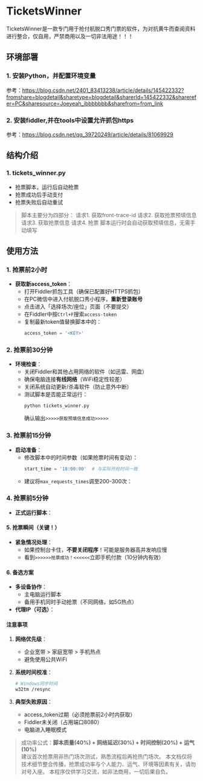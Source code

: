 # TicketsWinner

TicketsWinner是一款专门用于抢付航脱口秀门票的软件，为对抗黄牛而查阅资料进行整合，仅自用，严禁商用以及一切非法用途！！！

## 环境部署

### 1. 安装Python，并配置环境变量

参考：https://blog.csdn.net/2401_83413238/article/details/145422332?fromshare=blogdetail&sharetype=blogdetail&sharerId=145422332&sharerefer=PC&sharesource=Joeyeah_ibbbbbbb&sharefrom=from_link

### 2. 安装fiddler,并在tools中设置允许抓包https

参考：https://blog.csdn.net/qq_39720249/article/details/81069929

## 结构介绍

### 1. tickets_winner.py

- 抢票脚本，运行后自动抢票
- 抢票成功后手动支付
- 抢票失败后自动重试

> 脚本主要分为四部分：
> 请求1. 获取front-trace-id
> 请求2. 获取抢票预填信息
> 请求3. 获取抢票信息
> 请求4. 抢票
> 脚本运行时会自动获取预填信息，无需手动填写

## 使用方法

### 1. **抢票前2小时**

- **获取新access_token**：
    - 打开Fiddler抓包工具（确保已配置好HTTPS抓包）
    - 在PC微信中进入付航脱口秀小程序，**重新登录账号**
    - 点击进入「选择场次/座位」页面（不要提交）
    - 在Fiddler中按`Ctrl+F`搜索`access-token`
    - 复制最新token值替换脚本中的：
      ```python
      access_token = '<KEY>'
      ```

### 2. **抢票前30分钟**

- **环境检查**：
    - 关闭Fiddler和其他占用网络的软件（如迅雷、网盘）
    - 确保电脑连接**有线网络**（WiFi稳定性较差）
    - 关闭系统自动更新/杀毒软件（防止意外中断）
    - 测试脚本是否能正常运行：
      ```bash
      python tickets_winner.py
      ```
      确认输出`>>>>>获取预填信息成功>>>>>`

### 3. **抢票前15分钟**

- **启动准备**：
    - 修改脚本中的时间参数（如果抢票时间有变动）：
      ```python
      start_time = '18:00:00'  # 与实际开抢时间一致
      ```
    - 建议将`max_requests_times`调至200-300次：

### 4. **抢票前5分钟**

- **正式运行脚本**：

#### 5. **抢票瞬间（关键！）**

- **紧急情况处理**：
    - 如果控制台卡住，**不要关闭程序**！可能是服务器高并发响应慢
    - 看到`>>>>>>抢票成功！<<<<<<`立即手机付款（10分钟内有效）

#### 6. **备选方案**

- **多设备协作**：
    - 主电脑运行脚本
    - 备用手机同时手动抢票（不同网络，如5G热点）
- **代理IP（可选）**：

#### 注意事项

1. **网络优先级**：
    - 企业宽带 > 家庭宽带 > 手机热点
    - 避免使用公共WiFi

2. **系统时间校准**：
   ```bash
   # Windows同步时间
   w32tm /resync
   ```

3. **典型失败原因**：
    - access_token过期（必须抢票前2小时内获取）
    - Fiddler未关闭（占用端口8080）
    - 电脑进入睡眠模式

> 成功率公式：**脚本质量(40%) + 网络延迟(30%) + 时间控制(20%) + 运气(10%)**  
> 建议首次抢票用非热门场次测试，熟悉流程后再抢热门场次。
> 本文档仅将技术细节整合传播，抢票成功率与个人能力、运气、环境等因素有关，请勿对号入座。
> 本程序仅供学习交流，如非法商用，一切后果自负。
